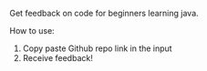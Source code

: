 Get feedback on code for beginners learning java.

How to use:
1. Copy paste Github repo link in the input
2. Receive feedback!
